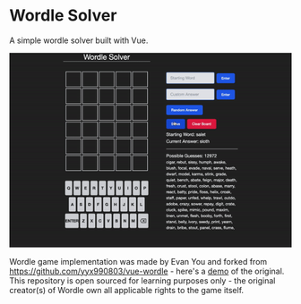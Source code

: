 # Wordle Solver 

A simple wordle solver built with Vue. 

![demo](demo.gif)

Wordle game implementation was made by Evan You and forked from https://github.com/yyx990803/vue-wordle - here's a [demo](https://vue-wordle.netlify.app/) of the original.
This repository is open sourced for learning purposes only - the original creator(s) of Wordle own all applicable rights to the game itself.
